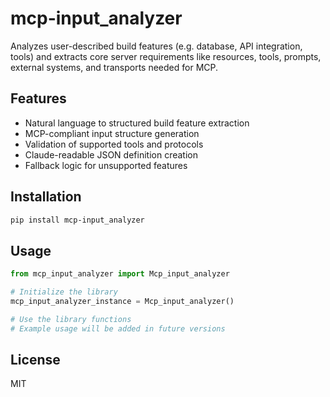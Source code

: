 # mcp-input_analyzer

Analyzes user-described build features (e.g. database, API integration, tools) and extracts core server requirements like resources, tools, prompts, external systems, and transports needed for MCP.

## Features

- Natural language to structured build feature extraction
- MCP-compliant input structure generation
- Validation of supported tools and protocols
- Claude-readable JSON definition creation
- Fallback logic for unsupported features

## Installation

```bash
pip install mcp-input_analyzer
```

## Usage

```python
from mcp_input_analyzer import Mcp_input_analyzer

# Initialize the library
mcp_input_analyzer_instance = Mcp_input_analyzer()

# Use the library functions
# Example usage will be added in future versions
```

## License

MIT
